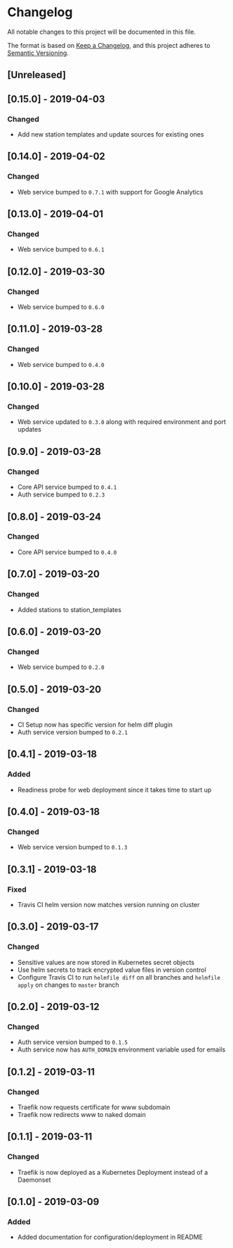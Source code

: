 # Changelog

All notable changes to this project will be documented in this file.

The format is based on [Keep a Changelog](https://keepachangelog.com/en/1.0.0/),
and this project adheres to [Semantic Versioning](https://semver.org/spec/v2.0.0.html).

## [Unreleased]

## [0.15.0] - 2019-04-03

### Changed

* Add new station templates and update sources for existing ones

## [0.14.0] - 2019-04-02

### Changed

* Web service bumped to `0.7.1` with support for Google Analytics

## [0.13.0] - 2019-04-01

### Changed

* Web service bumped to `0.6.1`

## [0.12.0] - 2019-03-30

### Changed

* Web service bumped to `0.6.0`

## [0.11.0] - 2019-03-28

### Changed

* Web service bumped to `0.4.0`

## [0.10.0] - 2019-03-28

### Changed

* Web service updated to `0.3.0` along with required environment and port updates

## [0.9.0] - 2019-03-28

### Changed

* Core API service bumped to `0.4.1`
* Auth service bumped to `0.2.3`

## [0.8.0] - 2019-03-24

### Changed

* Core API service bumped to `0.4.0`

## [0.7.0] - 2019-03-20

### Changed

* Added stations to station_templates

## [0.6.0] - 2019-03-20

### Changed

* Web service bumped to `0.2.0`

## [0.5.0] - 2019-03-20

### Changed

* CI Setup now has specific version for helm diff plugin
* Auth service version bumped to `0.2.1`

## [0.4.1] - 2019-03-18

### Added

* Readiness probe for web deployment since it takes time to start up

## [0.4.0] - 2019-03-18

### Changed

* Web service version bumped to `0.1.3`

## [0.3.1] - 2019-03-18

### Fixed

* Travis CI helm version now matches version running on cluster

## [0.3.0] - 2019-03-17

### Changed

* Sensitive values are now stored in Kubernetes secret objects
* Use helm secrets to track encrypted value files in version control
* Configure Travis CI to run `helmfile diff` on all branches and `helmfile apply` on changes to `master` branch

## [0.2.0] - 2019-03-12

### Changed

* Auth service version bumped to `0.1.5`
* Auth service now has `AUTH_DOMAIN` environment variable used for emails

## [0.1.2] - 2019-03-11

### Changed

* Traefik now requests certificate for www subdomain
* Traefik now redirects www to naked domain

## [0.1.1] - 2019-03-11

### Changed

* Traefik is now deployed as a Kubernetes Deployment instead of a Daemonset

## [0.1.0] - 2019-03-09

### Added

* Added documentation for configuration/deployment in README
